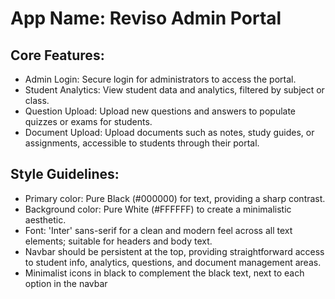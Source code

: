 # **App Name**: Reviso Admin Portal

## Core Features:

- Admin Login: Secure login for administrators to access the portal.
- Student Analytics: View student data and analytics, filtered by subject or class.
- Question Upload: Upload new questions and answers to populate quizzes or exams for students.
- Document Upload: Upload documents such as notes, study guides, or assignments, accessible to students through their portal.

## Style Guidelines:

- Primary color: Pure Black (#000000) for text, providing a sharp contrast.
- Background color: Pure White (#FFFFFF) to create a minimalistic aesthetic.
- Font: 'Inter' sans-serif for a clean and modern feel across all text elements; suitable for headers and body text.
- Navbar should be persistent at the top, providing straightforward access to student info, analytics, questions, and document management areas.
- Minimalist icons in black to complement the black text, next to each option in the navbar